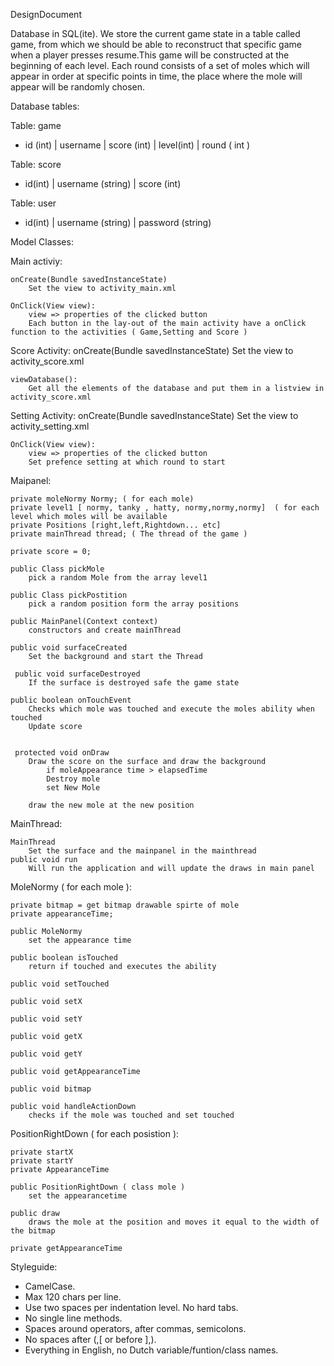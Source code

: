 DesignDocument

Database in SQL(ite). We store the current game state in a table called game, from which we should be able to reconstruct that specific game when a player presses resume.This game will be constructed at the beginning of each level. Each round consists of a set of moles which will appear in order at specific points in time, the place where the mole will appear will be randomly chosen.


Database tables:

Table: game

- id (int) | username | score (int) | level(int) | round ( int )

Table: score

- id(int) | username (string) | score (int) 

Table: user

- id(int) | username (string) | password (string)

Model Classes:

Main activiy:

	onCreate(Bundle savedInstanceState)
		Set the view to activity_main.xml

	OnClick(View view):
		view => properties of the clicked button
		Each button in the lay-out of the main activity have a onClick function to the activities ( Game,Setting and Score )

Score Activity:
	onCreate(Bundle savedInstanceState)
		Set the view to activity_score.xml

	viewDatabase():
		Get all the elements of the database and put them in a listview in activity_score.xml

Setting Activity:
	onCreate(Bundle savedInstanceState)
		Set the view to activity_setting.xml

	
	OnClick(View view):
		view => properties of the clicked button
		Set prefence setting at which round to start

Maipanel:

	private moleNormy Normy; ( for each mole)
	private level1 [ normy, tanky , hatty, normy,normy,normy]  ( for each level which moles will be available
	private Positions [right,left,Rightdown... etc]
	private mainThread thread; ( The thread of the game )

	private score = 0;
	
	public Class pickMole
		pick a random Mole from the array level1
		
	public Class pickPostition
		pick a random position form the array positions
		
	public MainPanel(Context context)
		constructors and create mainThread
	
	public void surfaceCreated
		Set the background and start the Thread

	 public void surfaceDestroyed
		If the surface is destroyed safe the game state
	
	public boolean onTouchEvent
		Checks which mole was touched and execute the moles ability when touched
		Update score
	

	 protected void onDraw
	 	Draw the score on the surface and draw the background
	 		if moleAppearance time > elapsedTime
	 		Destroy mole
	 		set New Mole
	 	
		draw the new mole at the new position

	
MainThread:

	
	MainThread
		Set the surface and the mainpanel in the mainthread
	public void run
		Will run the application and will update the draws in main panel
	
	
		
	


MoleNormy ( for each mole ):
	
	private bitmap = get bitmap drawable spirte of mole
	private appearanceTime;
	
	public MoleNormy
		set the appearance time
	
	public boolean isTouched
		return if touched and executes the ability
		
	public void setTouched
	
	public void setX
	
	public void setY
	
	public void getX
	
	public void getY
	
	public void getAppearanceTime
	
	public void bitmap
		
	public void handleActionDown
		checks if the mole was touched and set touched

PositionRightDown ( for each posistion ):
	
	private startX
	private startY
	private AppearanceTime
	
	public PositionRightDown ( class mole )
		set the appearancetime
		
	public draw
		draws the mole at the position and moves it equal to the width of the bitmap
	
	private getAppearanceTime
		
		
	
	
		
Styleguide:
- CamelCase.
- Max 120 chars per line.
- Use two spaces per indentation level. No hard tabs.
- No single line methods.
- Spaces around operators, after commas, semicolons.
- No spaces after (,[ or before ],). 
- Everything in English, no Dutch variable/funtion/class names.
